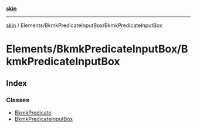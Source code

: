 [**skin**](../../../README.md)

***

[skin](../../../modules.md) / Elements/BkmkPredicateInputBox/BkmkPredicateInputBox

# Elements/BkmkPredicateInputBox/BkmkPredicateInputBox

## Index

### Classes

- [BkmkPredicate](classes/BkmkPredicate.md)
- [BkmkPredicateInputBox](classes/BkmkPredicateInputBox.md)
